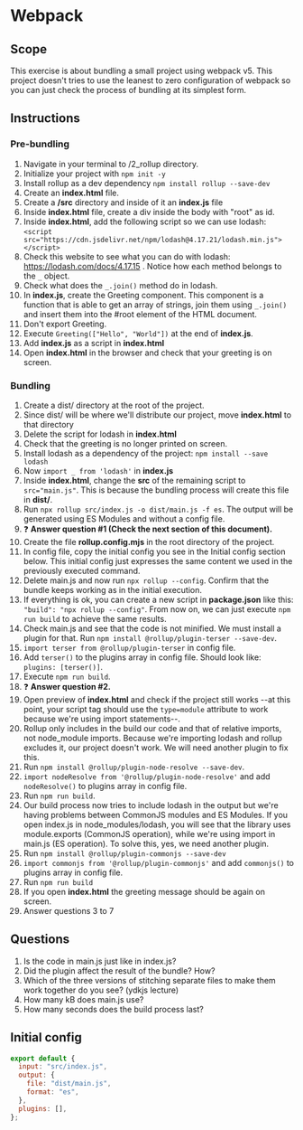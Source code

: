 # Webpack

## Scope

This exercise is about bundling a small project using webpack v5. This project doesn't tries to use the leanest to zero configuration of webpack so you can just check the process of bundling at its simplest form.

## Instructions

### Pre-bundling

1. Navigate in your terminal to /2_rollup directory.
2. Initialize your project with `npm init -y`
3. Install rollup as a dev dependency `npm install rollup --save-dev`
4. Create an **index.html** file.
5. Create a **/src** directory and inside of it an **index.js** file
6. Inside **index.html** file, create a div inside the body with "root" as id.
7. Inside **index.html**, add the following script so we can use lodash: `<script src="https://cdn.jsdelivr.net/npm/lodash@4.17.21/lodash.min.js"></script>`
8. Check this website to see what you can do with lodash: https://lodash.com/docs/4.17.15 . Notice how each method belongs to the `_` object.
9. Check what does the `_.join()` method do in lodash.
10. In **index.js**, create the Greeting component. This component is a function that is able to get an array of strings, join them using `_.join()` and insert them into the #root element of the HTML document.
11. Don't export Greeting.
12. Execute `Greeting(["Hello", "World"])` at the end of **index.js**.
13. Add **index.js** as a script in **index.html**
14. Open **index.html** in the browser and check that your greeting is on screen.

### Bundling

1. Create a dist/ directory at the root of the project.
2. Since dist/ will be where we'll distribute our project, move **index.html** to that directory
3. Delete the script for lodash in **index.html**
4. Check that the greeting is no longer printed on screen.
5. Install lodash as a dependency of the project: `npm install --save lodash`
6. Now `import _ from 'lodash'` in **index.js**
7. Inside **index.html**, change the **src** of the remaining script to `src="main.js"`. This is because the bundling process will create this file in **dist/**.
8. Run `npx rollup src/index.js -o dist/main.js -f es`. The output will be generated using ES Modules and without a config file.
9. ❓ **Answer question #1 (Check the next section of this document).**
10. Create the file **rollup.config.mjs** in the root directory of the project.
11. In config file, copy the initial config you see in the Initial config section below. This initial config just expresses the same content we used in the previously executed command.
12. Delete main.js and now run `npx rollup --config`. Confirm that the bundle keeps working as in the initial execution.
13. If everything is ok, you can create a new script in **package.json** like this: `"build": "npx rollup --config"`. From now on, we can just execute `npm run build` to achieve the same results.
14. Check main.js and see that the code is not minified. We must install a plugin for that. Run `npm install @rollup/plugin-terser --save-dev`.
15. `import terser from @rollup/plugin-terser` in config file.
16. Add `terser()` to the plugins array in config file. Should look like: `plugins: [terser()]`.
17. Execute `npm run build`.
18. ❓ **Answer question #2.**
19. Open preview of **index.html** and check if the project still works --at this point, your script tag should use the `type=module` attribute to work because we're using import statements--.
20. Rollup only includes in the build our code and that of relative imports, not node_module imports. Because we're importing lodash and rollup excludes it, our project doesn't work. We will need another plugin to fix this.
21. Run `npm install @rollup/plugin-node-resolve --save-dev`.
22. `import nodeResolve from '@rollup/plugin-node-resolve'` and add `nodeResolve()` to plugins array in config file.
23. Run `npm run build`.
24. Our build process now tries to include lodash in the output but we're having problems between CommonJS modules and ES Modules. If you open index.js in node_modules/lodash, you will see that the library uses module.exports (CommonJS operation), while we're using import in main.js (ES operation). To solve this, yes, we need another plugin.
25. Run `npm install @rollup/plugin-commonjs --save-dev`
26. `import commonjs from '@rollup/plugin-commonjs'` and add `commonjs()` to plugins array in config file.
27. Run `npm run build`
28. If you open **index.html** the greeting message should be again on screen.
29. Answer questions 3 to 7

## Questions

1. Is the code in main.js just like in index.js?
2. Did the plugin affect the result of the bundle? How?
3. Which of the three versions of stitching separate files to make them work together do you see? (ydkjs lecture)
4. How many kB does main.js use?
5. How many seconds does the build process last?

## Initial config

```js
export default {
  input: "src/index.js",
  output: {
    file: "dist/main.js",
    format: "es",
  },
  plugins: [],
};
```
